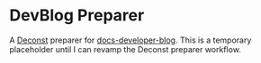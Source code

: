 # DevBlog Preparer

A [Deconst](https://deconst.horse) preparer for [docs-developer-blog](https://github.com/rackerlabs/docs-developer-blog). This is a temporary placeholder until I can revamp the Deconst preparer workflow.
